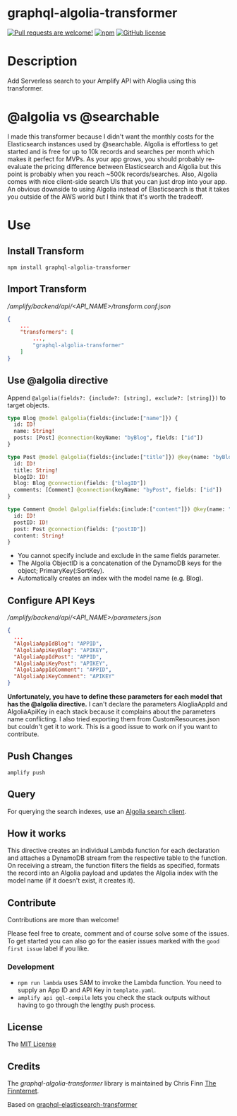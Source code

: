 # graphql-algolia-transformer

[![Pull requests are welcome!](https://img.shields.io/badge/PRs-welcome-brightgreen)](#contribute-)
[![npm](https://img.shields.io/npm/v/graphql-algolia-transformer)](https://www.npmjs.com/package/graphql-algolia-transformer)
[![GitHub license](https://img.shields.io/github/license/thefinnomenon/graphql-algolia-transformer)](https://github.com/thefinnomenon/graphql-algolia-transformer/blob/master/LICENSE)

# Description
Add Serverless search to your Amplify API with Aloglia using this transformer.

# @algolia vs @searchable
I made this transformer because I didn't want the monthly costs for the Elasticsearch instances used by @searchable. Algolia is effortless to get started and is free for up to 10k records and searches per month which makes it perfect for MVPs. As your app grows, you should probably re-evaluate the pricing difference between Elasticsearch and Algolia but this point is probably when you reach ~500k records/searches. Also, Algolia comes with nice client-side search UIs that you can just drop into your app. An obvious downside to using Algolia instead of Elasticsearch is that it takes you outside of the AWS world but I think that it's worth the tradeoff.

# Use
## Install Transform

`npm install graphql-algolia-transformer`

## Import Transform

*/amplify/backend/api/<API_NAME>/transform.conf.json*

```json
{
    ...
    "transformers": [
        ...,
        "graphql-algolia-transformer"
    ]
}
```

## Use @algolia directive

Append `@algolia(fields?: {include?: [string], exclude?: [string]})` to target objects.

```graphql
type Blog @model @algolia(fields:{include:["name"]}) {
  id: ID!
  name: String!
  posts: [Post] @connection(keyName: "byBlog", fields: ["id"])
}

type Post @model @algolia(fields:{include:["title"]}) @key(name: "byBlog", fields: ["blogID"]) {
  id: ID!
  title: String!
  blogID: ID!
  blog: Blog @connection(fields: ["blogID"])
  comments: [Comment] @connection(keyName: "byPost", fields: ["id"])
}

type Comment @model @algolia(fields:{include:["content"]}) @key(name: "byPost", fields: ["postID", "content"]) {
  id: ID!
  postID: ID!
  post: Post @connection(fields: ["postID"])
  content: String!
}
```

- You cannot specify include and exclude in the same fields parameter.
- The Algolia ObjectID is a concatenation of the DynamoDB keys for the object; PrimaryKey(:SortKey).
- Automatically creates an index with the model name (e.g. Blog).

## Configure API Keys
*/amplify/backend/api/<API_NAME>/parameters.json*

```json
{
  ...
  "AlgoliaAppIdBlog": "APPID",
  "AlgoliaApiKeyBlog": "APIKEY",
  "AlgoliaAppIdPost": "APPID",
  "AlgoliaApiKeyPost": "APIKEY",
  "AlgoliaAppIdComment": "APPID",
  "AlgoliaApiKeyComment": "APIKEY"
}
```

**Unfortunately, you have to define these parameters for each model that has the @algolia directive.** I can't declare the parameters AlogliaAppId and AlgoliaApiKey in each stack because it complains about the parameters name conflicting. I also tried exporting them from CustomResources.json but couldn't get it to work. This is a good issue to work on if you want to contribute.

## Push Changes
`amplify push`

## Query
For querying the search indexes, use an [Algolia search client](https://www.algolia.com/developers/#integrations).

## How it works
This directive creates an individual Lambda function for each declaration and attaches a DynamoDB stream from the respective table to the function. On receiving a stream, the function filters the fields as specified, formats the record into an Algolia payload and updates the Algolia index with the model name (if it doesn't exist, it creates it).

## Contribute
Contributions are more than welcome!

Please feel free to create, comment and of course solve some of the issues. To get started you can also go for the easier issues marked with the `good first issue` label if you like.

### Development
- `npm run lambda` uses SAM to invoke the Lambda function. You need to supply an App ID and API Key in `template.yaml`.
- `amplify api gql-compile` lets you check the stack outputs without having to go through the lengthy push process.

## License
The [MIT License](LICENSE)

## Credits

The _graphql-algolia-transformer_ library is maintained by Chris Finn [The Finnternet](https://thefinnternet.com).

Based on [graphql-elasticsearch-transformer](https://github.com/aws-amplify/amplify-cli/tree/master/packages/graphql-elasticsearch-transformer)

